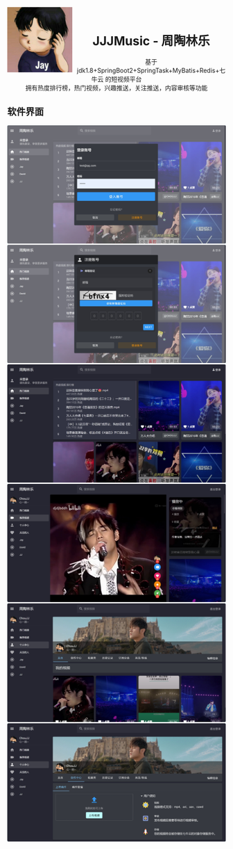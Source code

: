 <div style="text-align: center">
<img width="150" height="150" align="left" style="float: left; margin: 0 10px 0 0;" src="./image/logo.png" alt="MoocHelper"/>
<br>
<h1>JJJMusic - 周陶林乐</h1> 
基于 jdk1.8+SpringBoot2+SpringTask+MyBatis+Redis+七牛云 的短视频平台
<br>
拥有热度排行榜，热门视频，兴趣推送，关注推送，内容审核等功能
</div>

软件界面
----
<div style="text-align: center">
<img src="./image/1.png" alt="MoocHelper"/>
<img src="./image/2.png" alt="MoocHelper"/>
<img src="./image/3.png" alt="MoocHelper"/>
<img src="./image/4.png" alt="MoocHelper"/>
<img src="./image/5.png" alt="MoocHelper"/>
<img src="./image/6.png" alt="MoocHelper"/>
</div>

